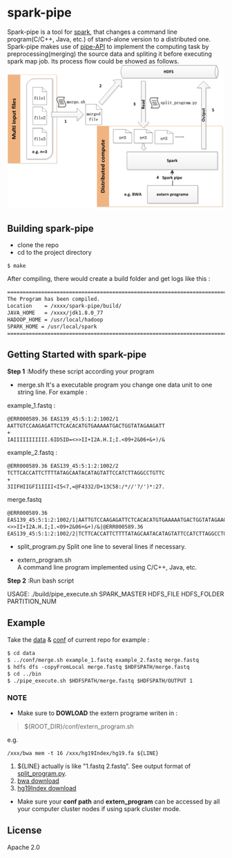 
# spark-pipe

Spark-pipe is a tool for [spark][1], that changes a command line program(C/C++, Java, etc.) of stand-alone version to a distributed one. Spark-pipe makes use of [pipe-API][2] to implement the  computing task by preprocessing(merging) the source data and spliting it before executing spark map job. Its process flow could be showed as follows.
![此处输入图片的描述][3]

## Building spark-pipe

 - clone the repo
 - cd to the project directory
 
 ```shell
 $ make
 ```
After compiling, there would create a build folder and get logs like this :

```
================================================================================
The Program has been compiled.
Location    = /xxxx/spark-pipe/build/
JAVA_HOME   = /xxxx/jdk1.8.0_77
HADOOP_HOME = /usr/local/hadoop
SPARK_HOME = /usr/local/spark
================================================================================
```

## Getting Started with spark-pipe

**Step 1** :Modify these script according your program

- merge.sh
It's a executable program you change one data unit to one string line. For example :

example_1.fastq :
```
@ERR000589.36 EAS139_45:5:1:2:1002/1
AATTGTCCAAGAGATTCTCACACATGTGAAAAATGACTGGTATAGAAGATT
+
IAIIIIIIIIIII.6ID5ID=<>>II+I2A.H.I;I.<09+2&06+&+)/&
```

example_2.fastq : 
```
@ERR000589.36 EAS139_45:5:1:2:1002/2
TCTTCACCATTCTTTTATAGCAATACATAGTATTCCATCTTAGGCCTGTTC
+
3IIFHIIGFI1IIII<I5<7,=@F4332/D+13C58:/*//'?/')*:27.
```
merge.fastq
```
@ERR000589.36 EAS139_45:5:1:2:1002/1|AATTGTCCAAGAGATTCTCACACATGTGAAAAATGACTGGTATAGAAGATT|+|IAIIIIIIIIIII.6ID5ID=<>>II+I2A.H.I;I.<09+2&06+&+)/&|@ERR000589.36 EAS139_45:5:1:2:1002/2|TCTTCACCATTCTTTTATAGCAATACATAGTATTCCATCTTAGGCCTGTTC|+|3IIFHIIGFI1IIII<I5<7,=@F4332/D+13C58:/*//'?/')*:27.
```

- split_program.py
Split one line to several lines if necessary.

- extern_program.sh    
A command line program implemented using C/C++, Java, etc.


**Step 2** :Run bash script

USAGE: ./build/pipe_execute.sh SPARK_MASTER HDFS_FILE HDFS_FOLDER PARTITION_NUM

## Example

Take the [data][4] & [conf][5] of current repo for example :
```shell
$ cd data
$ ../conf/merge.sh example_1.fastq example_2.fastq merge.fastq
$ hdfs dfs -copyFromLocal merge.fastq $HDFSPATH/merge.fastq
$ cd ../bin
$ ./pipe_execute.sh $HDFSPATH/merge.fastq $HDFSPATH/OUTPUT 1
```

### NOTE

- Make sure to **DOWLOAD** the extern programe writen in :
> ${ROOT_DIR}/conf/extern_program.sh

e.g.
```shell
/xxx/bwa mem -t 16 /xxx/hg19Index/hg19.fa ${LINE}
```

 1. ${LINE} actually is like "1.fastq 2.fastq". See output format of [split_program.py][6]. 
 2. [bwa download][7] 
 3. [hg19Index download][8]

- Make sure your **conf path** and **extern_program** can be accessed by all your computer cluster nodes if using spark cluster mode.

## License
Apache 2.0


  [1]: http://spark.apache.org/
  [2]: http://spark.apache.org/docs/latest/api/java/org/apache/spark/rdd/RDD.html#pipe
  [3]: https://github.com/enjoyhot/spark-pipe/blob/master/figure.png
  [4]: https://github.com/enjoyhot/spark-pipe/tree/master/data
  [5]: https://github.com/enjoyhot/spark-pipe/tree/master/conf
  [6]: https://github.com/enjoyhot/spark-pipe/tree/master/conf/split_program.py
  [7]: https://github.com/lh3/bwa
  [8]: http://pan.baidu.com/s/1kVdk2xD